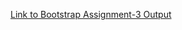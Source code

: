 [Link to Bootstrap Assignment-3 Output](https://harsha12a.github.io/Assignments-of-fullstack/Week-5/Assignment-3/)